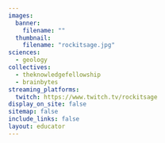 ```yaml
---
images:
  banner:
    filename: ""
  thumbnail:
    filename: "rockitsage.jpg"
sciences:
  - geology
collectives:
  - theknowledgefellowship
  - brainbytes
streaming_platforms:
  twitch: https://www.twitch.tv/rockitsage
display_on_site: false
sitemap: false
include_links: false
layout: educator
---
```

